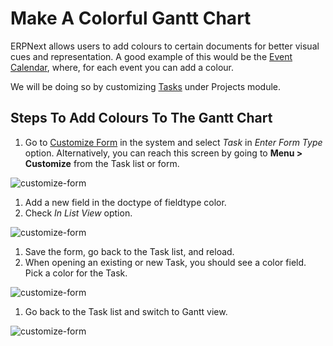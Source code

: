 <!--add breadcrumbs-->

# Make A Colorful Gantt Chart

ERPNext allows users to add colours to certain documents for better visual cues and representation. A good example of this would be the [Event Calendar](/docs/v12/user/manual/en/using-erpnext/calendar), where, for each event you can add a colour.

We will be doing so by customizing [Tasks](/docs/v12/user/manual/en/projects/tasks) under Projects module.

## Steps To Add Colours To The Gantt Chart

1. Go to [Customize Form](/docs/v12/user/manual/en/customize-erpnext/customize-form) in the system and select *Task* in _Enter Form Type_ option. Alternatively, you can reach this screen by going to **Menu > Customize** from the Task list or form.

 <img class="screenshot" alt="customize-form" src="/docs/v12/assets/img/articles/project-gantt-customize-form-1.gif">

1. Add a new field in the doctype of fieldtype color.
1. Check *In List View* option.

 <img class="screenshot" alt="customize-form" src="/docs/v12/assets/img/articles/project-gantt-in-list.png">

1. Save the form, go back to the Task list, and reload.
1. When opening an existing or new Task, you should see a color field. Pick a color for the Task.

 <img class="screenshot" alt="customize-form" src="/docs/v12/assets/img/articles/project-gantt-pick-color.png">

1. Go back to the Task list and switch to Gantt view.

  <img class="screenshot" alt="customize-form" src="/docs/v12/assets/img/articles/project-gantt-colors.png">

